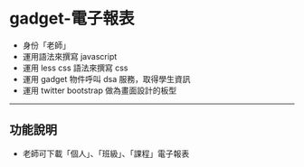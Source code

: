 gadget-電子報表
==========================

* 身份「老師」
* 運用語法來撰寫 javascript
* 運用 less css 語法來撰寫 css
* 運用 gadget 物件呼叫 dsa 服務，取得學生資訊
* 運用 twitter bootstrap 做為畫面設計的板型


----------


功能說明
-------

 * 老師可下載「個人」、「班級」、「課程」電子報表
